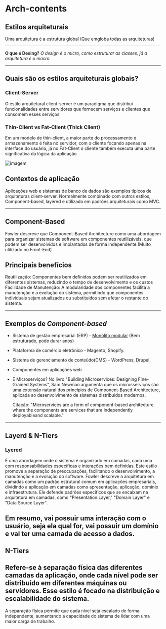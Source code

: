 # Arch-contents

## Estilos arquiteturais
Uma arquitetura é a estrutura global (Que emgloba todas as arquiteturas)

---

**O que é Desing?** *O design é o micro, como estruturar as classes, já a arquitetura é o macro*

---
## Quais são os estilos arquiteturais globais?

### Client-Server
O estilo arquitetural client-server é um paradigma que distribui funcionalidades entre servidores que fornecem serviços e clientes que consomem esses serviços

### Thin-Client vs Fat-Client (Thick Client)
  Em um modelo de thin-client, a maior parte do processamento e armazenamento é feita no servidor, com o cliente focando apenas na interface do usuário, já no Fat-Client o cliente também executa uma parte significativa da lógica da aplicação 
  
  ![imagem](https://www.baeldung.com/wp-content/uploads/sites/4/2023/04/thin_thick.drawio-1.png)

  ## Contextos de aplicação
  Aplicações web e sistemas de banco de dados são exemplos típicos de arquiteturas client-server.
  Normalmente combinado com outros estilos, Component-based, layered e utilizado em padrões arquiteturais como MVC.
  
---
## Component-Based
Fowler descreve que Component-Based Architecture como uma abordagem para organizar sistemas de software em componentes reutilizáveis, que podem ser desenvolvidos e implantados de forma independente (Muito utilizado no Front-End)

## Principais benefícios
Reutilização: Componentes bem definidos podem ser reutilizados em diferentes sistemas, reduzindo o tempo de desenvolvimento e os custos
Facilidade de Manutenção: A modularidade dos componentes facilita a manutenção e a evolução do sistema, permitindo que componentes individuais sejam atualizados ou substituídos sem afetar o restante do sistema.

---
## Exemplos de _Component-based_
- Sistema de gestão empresarial (ERP) - [Monólito modular](https://www.thoughtworks.com/en-us/insights/blog/microservices/modular-monolith-better-way-build-software) (Bem estruturado, pode durar anos)
- Plataforma de comércio eletrônico - Magento, Shopify.
- Sistema de gerenciamento de conteúdo(CMS) - WordPress, Drupal.
- Componentes em aplicações web
- E Microserviços?
   No livro "Building Microservices: Designing Fine-Grained Systems", Sam Newman argumenta que os microsserviços são uma extensão natural dos princípios de Component-Based Architecture, aplicada ao desenvolvimento de sistemas distribuídos modernos.

  Citação: "Microservices are a form of component-based architecture where the components are services that are independently deployableand scalable."
---
## Layerd & N-Tiers
### Lyered
  É uma abordagem onde o sistema é organizado em camadas,  cada uma com responsabilidades específicas e interações bem definidas. Este estilo promove a separação de preocupações, facilitando o desenvolvimento, a manutenção e a evolução do software.
  Fowler descreve a arquitetura em camadas como um padrão estrutural comum em aplicações empresariais, dividindo a
aplicação em camadas como apresentação, aplicação, domínio e infraestrutura. Ele defende padrões específicos que se encaixam
na arquitetura em camadas, como "Presentation Layer," "Domain Layer" e "Data Source Layer".

  Em resumo, vai possuir uma interação com o usuário, seja ela qual for, vai possuir um domínio e vai ter uma camada de acesso a dados.
---
## N-Tiers
  Refere-se à separação física das diferentes camadas da aplicação, onde cada nível pode ser distribuído em diferentes máquinas ou servidores. Esse estilo é focado na distribuição e   escalabilidade do sistema.
---
A separação física permite que cada nível seja escalado de forma independente, aumentando a capacidade do sistema de lidar com uma maior carga de trabalho.
